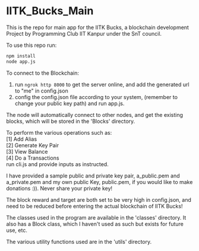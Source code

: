# IITK_Bucks_Main

This is the repo for main app for the IITK Bucks, a blockchain development Project by Programming Club IIT Kanpur under the SnT council.

To use this repo run:
```bash
npm install
node app.js
```

To connect to the Blockchain:
1. run `ngrok http 8000` to get the server online, and add the generated url to "me" in config.json  
2. config the config.json file according to your system, (remember to change your public key path) and run app.js. 

The node will automatically connect to other nodes, and get the existing blocks, which will be stored in the 'Blocks' directory.

To perform the various operations such as:  
[1] Add Alias  
[2] Generate Key Pair  
[3] View Balance  
[4] Do a Transactions  
run cli.js and provide inputs as instructed.

I have provided a sample public and private key pair, a_public.pem and a_private.pem and my own public Key, public.pem, if you would like to make donations :)).
Never share your private key!

The block reward and target are both set to be very high in config.json, and need to be reduced before entering the actual blockchain of IITK Bucks!

The classes used in the program are available in the 'classes' directory. It also has a Block class, which I haven't used as such but exists for future use, etc.

The various utility functions used are in the 'utils' directory.
